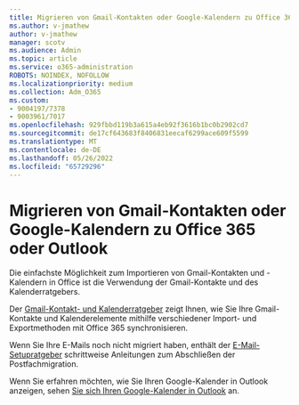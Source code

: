 ```yaml
---
title: Migrieren von Gmail-Kontakten oder Google-Kalendern zu Office 365 oder Outlook
ms.author: v-jmathew
author: v-jmathew
manager: scotv
ms.audience: Admin
ms.topic: article
ms.service: o365-administration
ROBOTS: NOINDEX, NOFOLLOW
ms.localizationpriority: medium
ms.collection: Adm_O365
ms.custom:
- 9004197/7378
- 9003961/7017
ms.openlocfilehash: 929fbbd119b3a615a4eb92f3616b1bc0b2902cd7
ms.sourcegitcommit: de17cf643683f8406831eecaf6299ace609f5599
ms.translationtype: MT
ms.contentlocale: de-DE
ms.lasthandoff: 05/26/2022
ms.locfileid: "65729296"
---
```

# <a name="migrate-gmail-contacts-or-google-calendars-to-office-365-or-outlook"></a>Migrieren von Gmail-Kontakten oder Google-Kalendern zu Office 365 oder Outlook

Die einfachste Möglichkeit zum Importieren von Gmail-Kontakten und -Kalendern in Office ist die Verwendung der Gmail-Kontakte und des Kalenderratgebers.

Der [Gmail-Kontakt- und Kalenderratgeber](https://go.microsoft.com/fwlink/?linkid=2134386) zeigt Ihnen, wie Sie Ihre Gmail-Kontakte und Kalenderelemente mithilfe verschiedener Import- und Exportmethoden mit Office 365 synchronisieren.

Wenn Sie Ihre E-Mails noch nicht migriert haben, enthält der [E-Mail-Setupratgeber](https://go.microsoft.com/fwlink/?linkid=2133951) schrittweise Anleitungen zum Abschließen der Postfachmigration.

Wenn Sie erfahren möchten, wie Sie Ihren Google-Kalender in Outlook anzeigen, sehen [Sie sich Ihren Google-Kalender in Outlook](https://go.microsoft.com/fwlink/?linkid=2083939) an.
